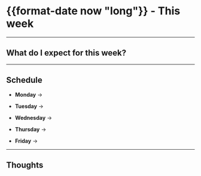 # {{format-date now "long"}} - This week
---
## What do I expect for this week?



---
## Schedule

- **Monday**
  → 

- **Tuesday**
  → 

- **Wednesday**
  → 

- **Thursday**
  → 

- **Friday**
  → 


---
## Thoughts
